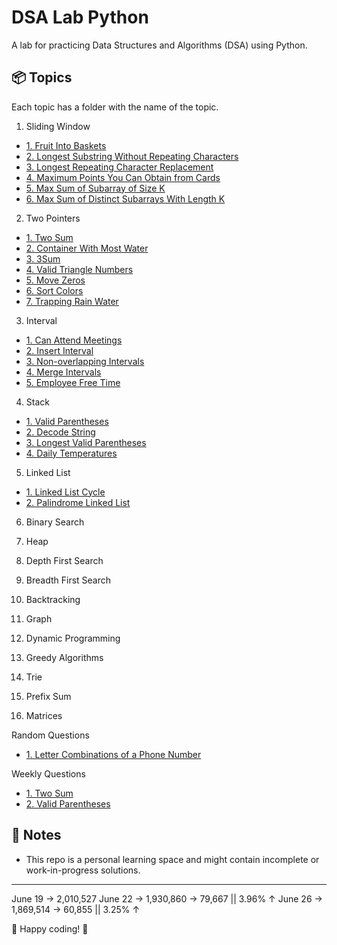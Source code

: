 # DSA Lab Python

A lab for practicing Data Structures and Algorithms (DSA) using Python.

## 📦 Topics
Each topic has a folder with the name of the topic.

1. Sliding Window
- [1. Fruit Into Baskets](01-sliding-window/fruit-into-basket.py)
- [2. Longest Substring Without Repeating Characters](01-sliding-window/longest-substring-without-repeating-chars.py)
- [3. Longest Repeating Character Replacement](01-sliding-window/longest-repeating-character-replacement.py)
- [4. Maximum Points You Can Obtain from Cards](01-sliding-window/max_points-from-cards.py)
- [5. Max Sum of Subarray of Size K](01-sliding-window/max-sum-of-subarray.py)
- [6. Max Sum of Distinct Subarrays With Length K](01-sliding-window/max-sum-distinct-subarray-with-length-k.py)


2. Two Pointers
- [1. Two Sum](02-two-pointers/two-sum.py)
- [2. Container With Most Water](02-two-pointers/container-with-most-water.py)
- [3. 3Sum](02-two-pointers/three-sum.py)
- [4. Valid Triangle Numbers](02-two-pointers/valid-triangle-numbers.py)
- [5. Move Zeros](02-two-pointers/move-zeros.py)
- [6. Sort Colors](02-two-pointers/sort-colors.py)
- [7. Trapping Rain Water](02-two-pointers/trapping-rain-water.py)

3. Interval
- [1. Can Attend Meetings](03-interval/can-attend-meetings.py)
- [2. Insert Interval](03-interval/insert-interval.py)
- [3. Non-overlapping Intervals](03-interval/non-overlapping-intervals.py)
- [4. Merge Intervals](03-interval/merge-intervals.py)
- [5. Employee Free Time](03-interval/employee-free-time.py)


4. Stack
- [1. Valid Parentheses](04-stack/valid-parentheses.py)
- [2. Decode String](04-stack/decode-string.py)
- [3. Longest Valid Parentheses](04-stack/longest-valid-parentheses.py)
- [4. Daily Temperatures](04-stack/daily-temperatures.py)


5. Linked List
- [1. Linked List Cycle](05-linked-list/linked-list-cycle.py)
- [2. Palindrome Linked List](05-linked-list/palindrome-linked-list.py)

6. Binary Search

7. Heap

8. Depth First Search

9. Breadth First Search

10. Backtracking

11. Graph

12. Dynamic Programming

13. Greedy Algorithms

14. Trie

15. Prefix Sum

16. Matrices


Random Questions
- [1. Letter Combinations of a Phone Number](random/letter-combination-phone-number.py)

Weekly Questions
- [1. Two Sum](weekly/1/1-two-sum.py)
- [2. Valid Parentheses](weekly/1/2-valid-parenthesis.py)


## 📝 Notes
- This repo is a personal learning space and might contain incomplete or work-in-progress solutions.

---
June 19 -> 2,010,527
June 22 -> 1,930,860 -> 79,667 || 3.96% ↑
June 26 -> 1,869,514 -> 60,855 || 3.25% ↑

 🚀 Happy coding! 🚀 
